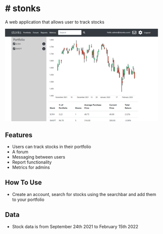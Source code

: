 # # stonks
A web application that allows user to track stocks

![Screenshot of a website with a graph tracking multiple stocks in a users portfolio](docs/websiteimage.PNG)

## Features
- Users can track stocks in their portfolio
- A forum
- Messaging between users
- Report functionality
- Metrics for admins

## How To Use
- Create an account, search for stocks using the searchbar and add them to your portfolio

## Data
- Stock data is from September 24th 2021 to February 15th 2022

